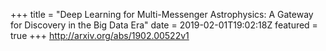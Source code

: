 +++
title = "Deep Learning for Multi-Messenger Astrophysics: A Gateway for Discovery   in the Big Data Era"
date = 2019-02-01T19:02:18Z
featured = true
+++
http://arxiv.org/abs/1902.00522v1